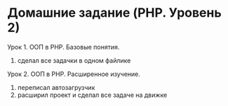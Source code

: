 # Домашние задание (PHP. Уровень 2)

Урок 1. ООП в PHP. Базовые понятия.

1. сделал все задачки в одном файлике

Урок 2. ООП в PHP. Расширенное изучение.

1. переписал автозагрузчик
2. расширил проект и сделал все задаче на движке